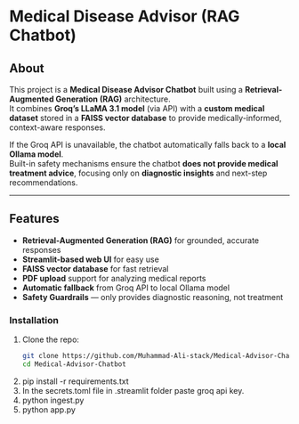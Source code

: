 ﻿# Medical Disease Advisor (RAG Chatbot)

## About

This project is a **Medical Disease Advisor Chatbot** built using a **Retrieval-Augmented Generation (RAG)** architecture.  
It combines **Groq’s LLaMA 3.1 model** (via API) with a **custom medical dataset** stored in a **FAISS vector database** to provide medically-informed, context-aware responses.  

If the Groq API is unavailable, the chatbot automatically falls back to a **local Ollama model**.  
Built-in safety mechanisms ensure the chatbot **does not provide medical treatment advice**, focusing only on **diagnostic insights** and next-step recommendations.

---

## Features

- **Retrieval-Augmented Generation (RAG)** for grounded, accurate responses  
-  **Streamlit-based web UI** for easy use  
-  **FAISS vector database** for fast retrieval  
-  **PDF upload** support for analyzing medical reports  
-  **Automatic fallback** from Groq API to local Ollama model  
-  **Safety Guardrails** — only provides diagnostic reasoning, not treatment


### Installation  
1. Clone the repo:  
   ```bash
   git clone https://github.com/Muhammad-Ali-stack/Medical-Advisor-Chatbot.git
   cd Medical-Advisor-Chatbot
2. pip install -r requirements.txt
3. In the secrets.toml file in .streamlit folder paste groq api key.
4. python ingest.py
5. python app.py